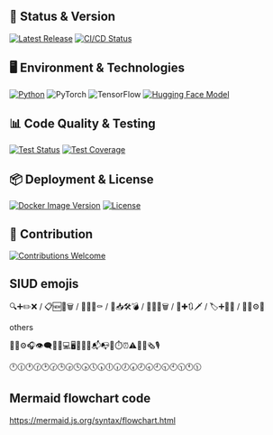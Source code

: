## 🚀 Status & Version

[![Latest Release](https://img.shields.io/github/release/<user>/<repo>.svg)](https://github.com/<user>/<repo>/releases/latest)
[![CI/CD Status](https://github.com/<user>/<repo>/actions/workflows/ci.yml/badge.svg)](https://github.com/<user>/<repo>/actions/workflows/ci.yml)

## 🖥️ Environment & Technologies

[![Python](https://img.shields.io/badge/python-3.8%2B-blue.svg)](https://www.python.org/)
![PyTorch](https://img.shields.io/badge/PyTorch-1.9%2B-red.svg?logo=pytorch)
![TensorFlow](https://img.shields.io/badge/TensorFlow-2.0%2B-orange.svg?logo=tensorflow)
[![Hugging Face Model](https://img.shields.io/badge/Hugging%20Face-Model-yellow?logo=huggingface)](https://huggingface.co/<user>/<repo>)

## 📊 Code Quality & Testing

[![Test Status](https://github.com/<user>/<repo>/actions/workflows/test.yml/badge.svg)](https://github.com/<user>/<repo>/actions/workflows/test.yml)
[![Test Coverage](https://coveralls.io/repos/github/<user>/<repo>/badge.svg?branch=main)](https://coveralls.io/github/<user>/<repo>?branch=main)

## 📦 Deployment & License

[![Docker Image Version](https://img.shields.io/docker/v/<user>/<image-name>?sort=semver)](https://hub.docker.com/r/<user>/<image-name>)
[![License](https://img.shields.io/github/license/<user>/<repo>.svg)](https://github.com/<user>/<repo>/blob/main/LICENSE)

## 🤝 Contribution

[![Contributions Welcome](https://img.shields.io/badge/Contributions-Welcome-brightgreen.svg)](https://github.com/<user>/<repo>/issues)

## SIUD emojis

🔍➕✏️❌ / 📋🆕🔄🗑️ / 🎯🌱🚀⚰️ / 🧐📥🛠️💣 / 👀📌🔧🗑 / 🔎✚🔃🗡 / 🏷➕📝🔥 / 🔭📂⚙️🧨

others

📄🚧⚙️🎧👁️‍🗨️📃📁💻🖥️📱📲📧📬📭📨⏱️⏰⚠️🔬📰🗞️🎙️

🕛🕧🕐🕜🕑🕝🕒🕞🕓🕟🕔🕠🕕🕡🕖🕢🕗🕣🕘🕤🕙🕥🕚🕦

## Mermaid flowchart code

https://mermaid.js.org/syntax/flowchart.html
